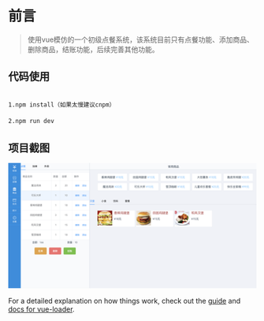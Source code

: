 # 前言

>使用vue模仿的一个初级点餐系统，该系统目前只有点餐功能、添加商品、删除商品，结账功能，后续完善其他功能。

## 代码使用

``` bash

1.npm install（如果太慢建议cnpm）

2.npm run dev
```
## 项目截图
![image](https://github.com/Zhang-DaLei/AwsomePos/blob/master/AwsomePos/src/assets/AnsomePow-pic.png)

For a detailed explanation on how things work, check out the [guide](http://vuejs-templates.github.io/webpack/) and [docs for vue-loader](http://vuejs.github.io/vue-loader).
